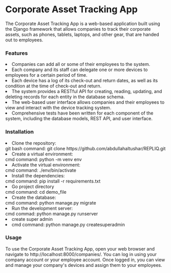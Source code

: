 # Corporate Asset Tracking App
<p>The Corporate Asset Tracking App is a web-based application built using the Django 
framework that allows companies to track their corporate assets, such as phones, tablets, 
laptops, and other gear, that are handed out to employees.</p>

<h3>Features</h3>
<li>Companies can add all or some of their employees to the system.</li>
<li>Each company and its staff can delegate one or more devices to employees for a certain period of time.</li>
<li>Each device has a log of its check-out and return dates, as well as its condition at the time of check-out and return.</li>
<li>The system provides a RESTful API for creating, reading, updating, and deleting records for each entity in the database schema.</li>
<li>The web-based user interface allows companies and their employees to view and interact with the device tracking system.</li>
<li>Comprehensive tests have been written for each component of the system, including the database models, REST API, and user interface.</li>

<h3>Installation</h3>
 <li>Clone the repository:</li>
    git bash command: git clone https://github.com/abdullahaltushar/REPLIQ.git
 <li>Create a virtual environment:</li>
    cmd command: python -m venv env
 <li>Activate the virtual environment:</li>
    cmd command: ./env/bin/activate
  <li> Install the dependencies:</li>
      cmd command: pip install -r requirements.txt
  <li> Go project directory </li>
      cmd command: cd demo_file
  <li>Create the database:</li>
    cmd command: python manage.py migrate
  <li> Run the development server:</li>
    cmd commad: python manage.py runserver
    <li> create super admin<li>
    cmd command: python manage.py createsuperadmin
<h3>Usage</h3>
<p> To use the Corporate Asset Tracking App, open your web browser and navigate to 
http://localhost:8000/companies/. You can log in using your company account or your employee 
account. Once logged in, you can view and manage your company's devices and assign them to your employees.</p>
